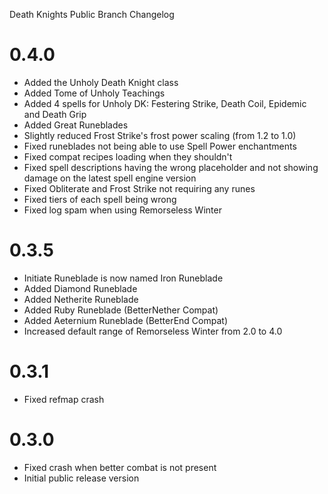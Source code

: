 Death Knights Public Branch Changelog

# 0.4.0
- Added the Unholy Death Knight class
- Added Tome of Unholy Teachings
- Added 4 spells for Unholy DK: Festering Strike, Death Coil, Epidemic and Death Grip
- Added Great Runeblades
- Slightly reduced Frost Strike's frost power scaling (from 1.2 to 1.0)
- Fixed runeblades not being able to use Spell Power enchantments
- Fixed compat recipes loading when they shouldn't
- Fixed spell descriptions having the wrong placeholder and not showing damage on the latest spell engine version
- Fixed Obliterate and Frost Strike not requiring any runes
- Fixed tiers of each spell being wrong
- Fixed log spam when using Remorseless Winter

# 0.3.5
- Initiate Runeblade is now named Iron Runeblade
- Added Diamond Runeblade
- Added Netherite Runeblade
- Added Ruby Runeblade (BetterNether Compat)
- Added Aeternium Runeblade (BetterEnd Compat)
- Increased default range of Remorseless Winter from 2.0 to 4.0

# 0.3.1
- Fixed refmap crash

# 0.3.0
- Fixed crash when better combat is not present
- Initial public release version